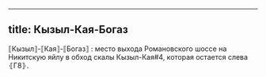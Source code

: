 
---
title: Кызыл-Кая-Богаз
---
⟦Кызыл⟧-⟦Кая⟧-⟦Богаз⟧
: место выхода Романовского шоссе на Никитскую яйлу в обход скалы Кызыл-Кая#4, которая остается слева ⦃Г8⦄.
